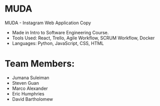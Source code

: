 # MUDA
MUDA - Instagram Web Application Copy

- Made in Intro to Software Engineering Course.
- Tools Used: React, Trello, Agile Workflow, SCRUM Workflow, Docker
- Languages:  Python, JavaScript, CSS, HTML

# Team Members:
- Jumana Suleiman
- Steven Guan
- Marco Alexander
- Eric Humphries
- David Bartholomew 
